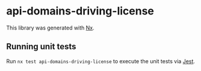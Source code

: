 # api-domains-driving-license

This library was generated with [Nx](https://nx.dev).

## Running unit tests

Run `nx test api-domains-driving-license` to execute the unit tests via [Jest](https://jestjs.io).
